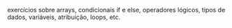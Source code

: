 exercícios sobre arrays, condicionais if e else, operadores lógicos, tipos de dados, variáveis, atribuição, loops, etc.
